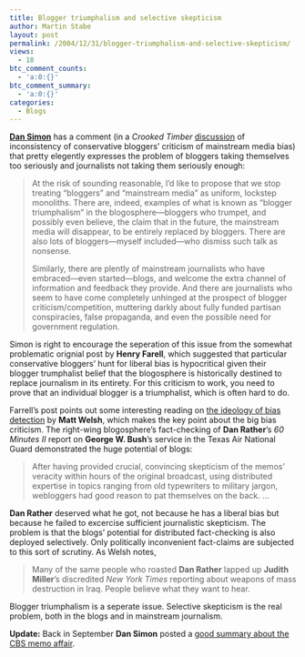 ```yaml
---
title: Blogger triumphalism and selective skepticism
author: Martin Stabe
layout: post
permalink: /2004/12/31/blogger-triumphalism-and-selective-skepticism/
views:
  - 18
btc_comment_counts:
  - 'a:0:{}'
btc_comment_summary:
  - 'a:0:{}'
categories:
  - Blogs
---
```

[**Dan Simon**][1] has a comment (in a *Crooked Timber* [discussion][2] of inconsistency of conservative bloggers&rsquo; criticism of mainstream media bias) that pretty elegently expresses the problem of bloggers taking themselves too seriously and journalists not taking them seriously enough:

> At the risk of sounding reasonable, I&rsquo;d like to propose that we stop treating &ldquo;bloggers&rdquo; and &ldquo;mainstream media&rdquo; as uniform, lockstep monoliths. There are, indeed, examples of what is known as &ldquo;blogger triumphalism&rdquo; in the blogosphere&mdash;bloggers who trumpet, and possibly even believe, the claim that in the future, the mainstream media will disappear, to be entirely replaced by bloggers. There are also lots of bloggers&mdash;myself included&mdash;who dismiss such talk as nonsense.
> 
> Similarly, there are plently of mainstream journalists who have embraced&mdash;even started&mdash;blogs, and welcome the extra channel of information and feedback they provide. And there are journalists who seem to have come completely unhinged at the prospect of blogger criticism/competition, muttering darkly about fully funded partisan conspiracies, false propaganda, and even the possible need for government regulation.

Simon is right to encourage the seperation of this issue from the somewhat problematic orignial post by **Henry Farell**, which suggested that particular conservative bloggers&rsquo; hunt for liberal bias is hypocritical given their blogger trumphalist belief that the blogosphere is historically destined to replace journalism in its entirety. For this criticism to work, you need to prove that an individual blogger is a triumphalist, which is often hard to do.

Farrell&rsquo;s post points out some interesting reading on [the ideology of bias detection][3] by **Matt Welsh**, which makes the key point about the big bias criticism. The right-wing blogosphere&rsquo;s fact-checking of **Dan Rather**&rsquo;s *60 Minutes II* report on **George W. Bush**&rsquo;s service in the Texas Air National Guard demonstrated the huge potential of blogs:

> After having provided crucial, convincing skepticism of the memos&rsquo; veracity within hours of the original broadcast, using distributed expertise in topics ranging from old typewriters to military jargon, webloggers had good reason to pat themselves on the back. &#8230;

**Dan Rather** deserved what he got, not because he has a liberal bias but because he failed to excercise sufficient journalistic skepticism. The problem is that the blogs&rsquo; potential for distributed fact-checking is also deployed selectively. Only politically inconvenient fact-claims are subjected to this sort of scrutiny. As Welsh notes, 

> Many of the same people who roasted **Dan Rather** lapped up **Judith Miller**&rsquo;s discredited *New York Times* reporting about weapons of mass destruction in Iraq. People believe what they want to hear.

Blogger triumphalism is a seperate issue. Selective skepticism is the real problem, both in the blogs and in mainstream journalism.

**Update:** Back in September **Dan Simon** posted a [good summary about the CBS memo affair][4].

 [1]: http://icouldbewrong.blogspot.com/
 [2]: http://www.crookedtimber.org/archives/003058.html
 [3]: http://www.reason.com/0412/co.mw.biased.shtml
 [4]: http://icouldbewrong.blogspot.com/2004_09_01_icouldbewrong_archive.html#109497970939483303